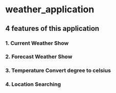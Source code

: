 # weather_application
## 4 features of this application
### 1. Current Weather Show
### 2. Forecast Weather Show
### 3. Temperature Convert degree to celsius
### 4. Location Searching 
